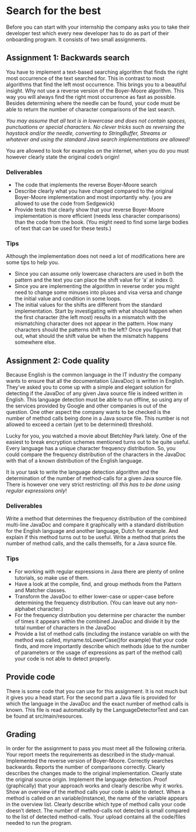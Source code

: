# Search for the best

Before you can start with your internship the company asks you to take their developer test
which every new developer has to do as part of their onboarding program. It consists of two
small assignments.

## Assignment 1: Backwards search

You have to implement a text-based searching algorithm that finds the right most
occurrence of the text searched for. This in contrast to most algorithms that find the left
most occurrence. This brings you to a beautiful insight. Why not use a reverse version of the
Boyer-Moore algorithm. This way you will always find the right most occurrence as fast as
possible. Besides determining where the needle can be found, your code must be able to
return the number of character comparisons of the last search.

_You may assume that all text is in lowercase and does not contain spaces, punctuations or
special characters.
No clever tricks such as reversing the haystack and/or the needle, converting to StringBuffer,
Streams or whatever and using the standard Java search implementations are allowed!_

You are allowed to look for examples on the internet, when you do you must however
clearly state the original code’s origin!

### Deliverables

- The code that implements the reverse Boyer-Moore search
- Describe clearly what you have changed compared to the original Boyer-Moore
    implementation and most importantly why. (you are allowed to use the code from
    Sedgewick)
- Provide tests that clearly show that your reverse Boyer-Moore implementation is
    more efficient (needs less character comparisons) than the code from the book. (You
    might need to find some large bodies of text that can be used for these tests.)

### Tips

Although the implementation does not need a lot of modifications here are some tips to
help you.

- Since you can assume only lowercase characters are used in both the pattern and
    the text you can place the shift value for ‘a’ at index 0.
- Since you are implementing the algorithm in reverse order you might need to
    change some minuses into pluses and visa versa and change the initial value and
    condition in some loops.
- The initial values for the shifts are different from the standard implementation. Start
    by investigating with what should happen when the first character (the left most)
    results in a mismatch with the mismatching character does not appear in the
    pattern. How many characters should the patterns shift to the left? Once you figured
    that out, what should the shift value be when the mismatch happens somewhere
    else.


## Assignment 2: Code quality

Because English is the common language in the IT industry the company wants to ensure
that all the documentation (JavaDoc) is written in English. They’ve asked you to come up
with a simple and elegant solution for detecting if the JavaDoc of any given Java source file
is indeed written in English. This language detection must be able to run offline, so using any
of the services provided by Google and other companies is out of the question.
One other aspect the company wants to be checked is the number of method calls being
done in a Java source file. This number is not allowed to exceed a certain (yet to be
determined) threshold.

Lucky for you, you watched a movie about Bletchley Park lately. One of the easiest to break
encryption schemes mentioned turns out to be quite useful. Every language has a unique
character frequency distribution. So, you could compare the frequency distribution of the
characters in the JavaDoc with that of a known distribution of the English language.

It is your task to write the language detection algorithm and the determination of the
number of method-calls for a given Java source file. There is however one very strict
restricting: _all this has to be done using regular expressions only_!

### Deliverables

Write a method that determines the frequency distribution of the combined multi-line
JavaDoc and compare it graphically with a standard distribution for the English language and
another language, Dutch for example. And explain if this method turns out to be useful.
Write a method that prints the number of method calls, and the calls themselfs, for a Java
source file.

### Tips

- For working with regular expressions in Java there are plenty of online tutorials, so
    make use of them.
- Have a look at the compile, find, and group methods from the Pattern and
    Matcher classes.
- Transform the JavaDoc to either lower-case or upper-case before determining the
    frequency distribution. (You can leave out any non-alphabet character.)
- For the frequency distribution you determine per character the number of times it
    appears within the combined JavaDoc and divide it by the total number of characters
    in the JavaDoc
- Provide a list of method calls (including the instance variable on with the method
    was called, myname.toLowerCase()for example) that your code finds, and
    more importantly describe which methods (due to the number of parameters or the
    usage of expressions as part of the method call) your code is not able to detect
    properly.

## Provide code

There is some code that you can use for this assignment. It is not much but it gives you a
head start. For the second part a Java file is provided for which the language in the JavaDoc
and the exact number of method calls is known. This file is read automatically by the
LanguageDetectorTest and can be found at src/main/resources.


## Grading

In order for the assignment to pass you must meet all the following criteria.
Your report meets the requirements as described in the study-manual.
Implemented the reverse version of Boyer-Moore.
Correctly searches backwards.
Reports the number of comparisons correctly.
Clearly describes the changes made to the original implementation.
Clearly state the original source origin.
Implement the language detection.
Proof (graphically) that your approach works and clearly describe why it works.
Show an overview of the method calls your code is able to detect.
When a method is called on an variable(instance), the name of the variable appears in the
overview list.
Clearly describe which type of method calls your code doesn’t detect.
The number of method-calls not detected is small compared to the list of detected
method-calls.
Your upload contains all the code/files needed to run the program.


